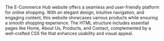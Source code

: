 The E-Commerce Hub website offers a seamless and user-friendly platform for online shopping. With an elegant design, intuitive navigation, and engaging content, this website showcases various products while ensuring a smooth shopping experience. The HTML structure includes essential pages like Home, About Us, Products, and Contact, complemented by a well-crafted CSS file that enhances usability and visual appeal.

